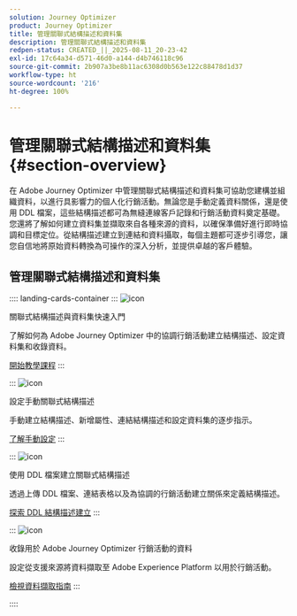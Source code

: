 ```yaml
---
solution: Journey Optimizer
product: Journey Optimizer
title: 管理關聯式結構描述和資料集
description: 管理關聯式結構描述和資料集
redpen-status: CREATED_||_2025-08-11_20-23-42
exl-id: 17c64a34-d571-46d0-a144-d4b746118c96
source-git-commit: 2b907a3be8b11ac6308d0b563e122c88478d1d37
workflow-type: ht
source-wordcount: '216'
ht-degree: 100%

---
```


# 管理關聯式結構描述和資料集{#section-overview}

在 Adobe Journey Optimizer 中管理關聯式結構描述和資料集可協助您建構並組織資料，以進行具影響力的個人化行銷活動。無論您是手動定義資料關係，還是使用 DDL 檔案，這些結構描述都可為無縫連線客戶記錄和行銷活動資料奠定基礎。您還將了解如何建立資料集並擷取來自各種來源的資料，以確保準備好進行即時協調和目標定位。從結構描述建立到連結和資料攝取，每個主題都可逐步引導您，讓您自信地將原始資料轉換為可操作的深入分析，並提供卓越的客戶體驗。

## 管理關聯式結構描述和資料集

:::: landing-cards-container
:::
![icon](https://cdn.experienceleague.adobe.com/icons/circle-play.svg?lang=zh-Hant)

關聯式結構描述與資料集快速入門

了解如何為 Adobe Journey Optimizer 中的協調行銷活動建立結構描述、設定資料集和收錄資料。

[開始教學課程](../using/orchestrated/gs-schemas.md)
:::

:::
![icon](https://cdn.experienceleague.adobe.com/icons/list-check.svg?lang=zh-Hant)

設定手動關聯式結構描述

手動建立結構描述、新增屬性、連結結構描述和設定資料集的逐步指示。

[了解手動設定](../using/orchestrated/manual-schema.md)
:::

:::
![icon](https://cdn.experienceleague.adobe.com/icons/code-branch.svg?lang=zh-Hant)

使用 DDL 檔案建立關聯式結構描述

透過上傳 DDL 檔案、連結表格以及為協調的行銷活動建立關係來定義結構描述。

[探索 DDL 結構描述建立](../using/orchestrated/file-upload-schema.md)
:::

:::
![icon](https://cdn.experienceleague.adobe.com/icons/gear.svg?lang=zh-Hant)

收錄用於 Adobe Journey Optimizer 行銷活動的資料

設定從支援來源將資料擷取至 Adobe Experience Platform 以用於行銷活動。

[檢視資料擷取指南](../using/orchestrated/ingest-data.md)
:::

::::

